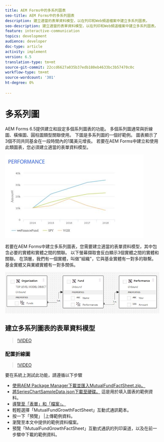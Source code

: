 ```yaml
---
title: AEM Forms中的多系列圖表
seo-title: AEM Forms中的多系列圖表
description: 建立適當的表單資料模型，以在列印和Web頻道檔案中建立多系列圖表。
seo-description: 建立適當的表單資料模型，以在列印和Web頻道檔案中建立多系列圖表。
feature: interactive-communication
topics: development
audience: developer
doc-type: article
activity: implement
version: 6.5
translation-type: tm+mt
source-git-commit: 22ccd6627a035b37edb180eb4633bc3b57470c0c
workflow-type: tm+mt
source-wordcount: '301'
ht-degree: 0%

---
```



# 多系列圖

AEM Forms 6.5提供建立和設定多個系列圖表的功能。 多個系列圖通常與折線圖、橫條圖、圓柱圖類型關聯使用。 下圖是多系列圖的一個好範例。 圖表顯示了3個不同共同基金在一段時間內的1萬美元增長。 若要在AEM Forms中建立和使用此類圖表，您必須建立適當的表單資料模型。

![多系列](assets/seriescharts.jfif)

若要在AEM Forms中建立多系列圖表，您需要建立適當的表單資料模型，其中包含必要的實體和實體之間的關聯。 以下螢幕擷取會反白顯示3個實體之間的實體和關聯。 在頂層，我們有一個實體，叫做&quot;組織&quot;，它與基金實體有一對多的聯繫。 基金實體又與業績實體有一對多關係。

![formdatamodel](assets/formdatamodel.jfif)


## 建立多系列圖表的表單資料模型

>[!VIDEO](https://video.tv.adobe.com/v/26352/quality=9)


### 配置折線圖

>[!VIDEO](https://video.tv.adobe.com/v/26353?quality=9&learn=on)


要在系統上測試此功能，請遵循以下步驟

* [使用AEM Package Manager下載並匯入MutualFundFactSheet.zip。](assets/mutualfundfactsheet.zip)
* [將SeriesChartSampleData.json下載至硬碟。](assets/serieschartsampledata.json) 這是用於填入圖表的範例資料。
* [導覽至「表單」和「檔案」。](https://helpx.adobe.com/aem/forms.html/content/dam/formsanddocuments.html)
* 輕輕選擇「MutualFundGrowthFactSheet」互動式通訊範本。
* 按一下「預覽」 |上傳範例資料。
* 瀏覽至本文中提供的範例資料檔案。
* 預覽「MutualFundGrowthFactSheet」互動式通訊的列印渠道，以及在前一步驟中下載的範例資料。
